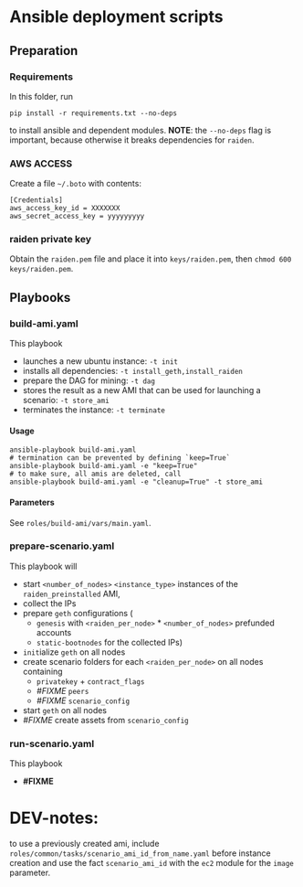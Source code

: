 # Ansible deployment scripts

## Preparation

### Requirements

In this folder, run

    pip install -r requirements.txt --no-deps

to install ansible and dependent modules.
**NOTE**: the `--no-deps` flag is important, because otherwise it breaks dependencies for `raiden`.

### AWS ACCESS
Create a file `~/.boto` with contents:


    [Credentials]
    aws_access_key_id = XXXXXXX 
    aws_secret_access_key = yyyyyyyyy 

### raiden private key
Obtain the `raiden.pem` file and place it into `keys/raiden.pem`, then `chmod 600 keys/raiden.pem`.


## Playbooks

### build-ami.yaml

This playbook 
- launches a new ubuntu instance: `-t init`
- installs all dependencies: `-t install_geth,install_raiden`
- prepare the DAG for mining: `-t dag`
- stores the result as a new AMI that can be used for launching a scenario: `-t store_ami`
- terminates the instance: `-t terminate`

#### Usage

    ansible-playbook build-ami.yaml
    # termination can be prevented by defining `keep=True`
    ansible-playbook build-ami.yaml -e "keep=True"
    # to make sure, all amis are deleted, call
    ansible-playbook build-ami.yaml -e "cleanup=True" -t store_ami
    

#### Parameters

See `roles/build-ami/vars/main.yaml`.

### prepare-scenario.yaml

This playbook will 

- start `<number_of_nodes>` `<instance_type>` instances of the `raiden_preinstalled` AMI,
- collect the IPs
- prepare `geth` configurations (
    - `genesis` with `<raiden_per_node>` * `<number_of_nodes>` prefunded accounts
    - `static-bootnodes` for the collected IPs)
- `init`ialize `geth` on all nodes
- create scenario folders for each `<raiden_per_node>` on all nodes containing 
    - `privatekey` + `contract_flags`
    - *#FIXME* `peers`
    - *#FIXME* `scenario_config`
- start `geth` on all nodes
- *#FIXME* create assets from `scenario_config`

### run-scenario.yaml

This playbook
- **#FIXME**

# DEV-notes: 
to use a previously created ami, include
`roles/common/tasks/scenario_ami_id_from_name.yaml` before instance creation and use the fact
`scenario_ami_id` with the `ec2` module for the `image` parameter.
